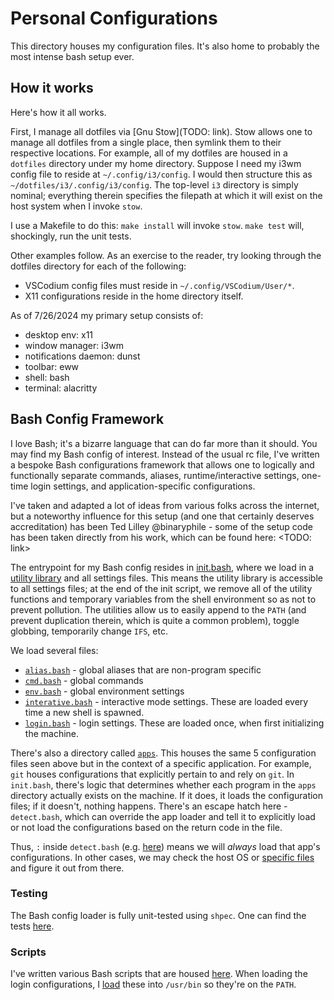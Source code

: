 # Personal Configurations

This directory houses my configuration files. It's also home to probably the most intense bash setup ever.

## How it works
Here's how it all works.

First, I manage all dotfiles via [Gnu Stow](TODO: link). Stow allows one to manage all dotfiles from a single place, then symlink them to their respective locations. For example, all of my dotfiles are housed in a `dotfiles` directory under my home directory. Suppose I need my i3wm config file to reside at `~/.config/i3/config`. I would then structure this as `~/dotfiles/i3/.config/i3/config`. The top-level `i3` directory is simply nominal; everything therein specifies the filepath at which it will exist on the host system when I invoke `stow`.

I use a Makefile to do this: `make install` will invoke `stow`. `make test` will, shockingly, run the unit tests.

Other examples follow. As an exercise to the reader, try looking through the dotfiles directory for each of the following:
* VSCodium config files must reside in `~/.config/VSCodium/User/*`.
* X11 configurations reside in the home directory itself.

As of 7/26/2024 my primary setup consists of:
* desktop env: x11
* window manager: i3wm
* notifications daemon: dunst
* toolbar: eww
* shell: bash
* terminal: alacritty

## Bash Config Framework

I love Bash; it's a bizarre language that can do far more than it should. You may find my Bash config of interest. Instead of the usual rc file, I've written a bespoke Bash configurations framework that allows one to logically and functionally separate commands, aliases, runtime/interactive settings, one-time login settings, and application-specific configurations.

I've taken and adapted a lot of ideas from various folks across the internet, but a noteworthy influence for this setup (and one that certainly deserves accreditation) has been Ted Lilley @binaryphile - some of the setup code has been taken directly from his work, which can be found here: <TODO: link>

The entrypoint for my Bash config resides in [init.bash](bash/.config/bash/init.bash), where we load in a [utility library](bash/.config/bash/lib/support.bash) and all settings files. This means the utility library is accessible to all settings files; at the end of the init script, we remove all of the utility functions and temporary variables from the shell environment so as not to prevent pollution. The utilities allow us to easily append to the `PATH` (and prevent duplication therein, which is quite a common problem), toggle globbing, temporarily change `IFS`, etc.

We load several files:
* [`alias.bash`](bash/.config/bash/settings/alias.bash) - global aliases that are non-program specific
* [`cmd.bash`](bash/.config/bash/settings/cmd.bash) - global commands
* [`env.bash`](bash/.config/bash/settings/env.bash) - global environment settings
* [`interative.bash`](bash/.config/bash/settings/interative.bash) - interactive mode settings. These are loaded every time a new shell is spawned.
* [`login.bash`](bash/.config/bash/settings/login.bash) - login settings. These are loaded once, when first initializing the machine.

There's also a directory called [`apps`](bash/.config/bash/apps). This houses the same 5 configuration files seen above but in the context of a specific application. For example, `git` houses configurations that explicitly pertain to and rely on `git`. In `init.bash`, there's logic that determines whether each program in the `apps` directory actually exists on the machine. If it does, it loads the configuration files; if it doesn't, nothing happens. There's an escape hatch here - `detect.bash`, which can override the app loader and tell it to explicitly load or not load the configurations based on the return code in the file.

Thus, `:` inside `detect.bash` (e.g. [here](bash/.config/bash/apps/rust/detect.bash)) means we will *always* load that app's configurations. In other cases, we may check the host OS or [specific files](bash/.config/bash/apps/go/detect.bash) and figure it out from there.

### Testing

The Bash config loader is fully unit-tested using `shpec`. One can find the tests [here](bash/t).

### Scripts

I've written various Bash scripts that are housed [here](bash/.config/bash/scripts). When loading the login configurations, I [load](bash/.config/bash/settings/login.bash#L3) these into `/usr/bin` so they're on the `PATH`.
